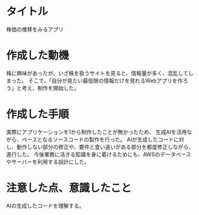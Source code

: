 # タイトル
株価の推移をみるアプリ

# 作成した動機
株に興味があったが、いざ株を扱うサイトを見ると、情報量が多く、混乱してしまった。
そこで、「自分が見たい最低限の情報だけを見れるWebアプリを作ろう」と考え、制作を開始した。

# 作成した手順
実際にアプリケーションを1から制作したことが無かったため、
生成AIを活用ながら、ベースとなるソースコードの製作を行った。
AIが生成したコードに対し、動作しない部分の修正や、要件と食い違いがある部分を都度修正しながら、進行した。
今後業務に活きる知識を身に着けるためにも、AWSのデータベースやサーバーを利用する設計にした。

# 注意した点、意識したこと
AIの生成したコードを理解する。
